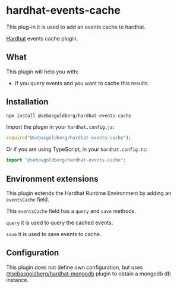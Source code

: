 # hardhat-events-cache

This plug-in it is used to add an events cache to hardhat.

[Hardhat](https://hardhat.org) events cache plugin. 

## What

This plugin will help you with:
- If you query events and you want to cache this results.

## Installation

```bash
npm install @sebasgoldberg/hardhat-events-cache
```

Import the plugin in your `hardhat.config.js`:

```js
require("@sebasgoldberg/hardhat-events-cache");
```

Or if you are using TypeScript, in your `hardhat.config.ts`:

```ts
import "@sebasgoldberg/hardhat-events-cache";
```

## Environment extensions

This plugin extends the Hardhat Runtime Environment by adding an `eventsCache` field.

This `eventsCache` field has a `query` and `save` methods.

`query` it is used to query the cached events.

`save` it is used to save events to cache.

## Configuration

This plugin does not define own configuration, but uses [@sebasgoldberg/hardhat-mongodb](https://github.com/sebasgoldberg/hardhat-mongodb) plugin to obtain a mongodb db instance.

